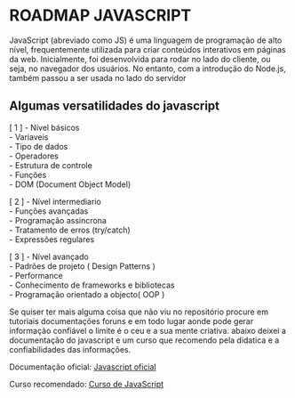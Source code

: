 # ROADMAP JAVASCRIPT

JavaScript (abreviado como JS) é uma linguagem de programação de alto nível, frequentemente utilizada para criar 
conteúdos interativos em páginas da web. Inicialmente, foi desenvolvida para rodar no lado do cliente, ou seja, 
no navegador dos usuários. No entanto, com a introdução do Node.js, também passou a ser usada no lado do servidor

## Algumas versatilidades do javascript

[ 1 ] - Nível básicos<br>
      - Variaveis<br>
      - Tipo de dados<br>
      - Operadores<br> 
      - Estrutura de controle<br>
      - Funções<br>
      - DOM (Document Object Model)<br>

[ 2 ] - Nível intermediario<br>
      - Funções avançadas<br>
      - Programação assincrona<br>
      - Tratamento de erros (try/catch)<br>
      - Expressões regulares<br>

[ 3 ] - Nível avançado<br>
      - Padrões de projeto ( Design Patterns )<br>
      - Performance<br>
      - Conhecimento de frameworks e bibliotecas<br>
      - Programação orientado a objecto( OOP )<br>


Se quiser ter mais alguma coisa que não viu no repositório procure em tutoriais documentações foruns e em todo 
lugar aonde pode gerar informação confiável  o limite é o ceu e a sua mente criativa. abaixo deixei a documentação do javascript 
e um curso que recomendo pela didatica e a confiabilidades das informações.

Documentação oficial: [Javascript oficial](https://developer.mozilla.org/pt-BR/docs/Web/JavaScript)

Curso recomendado: [Curso de JavaScript](https://www.youtube.com/watch?v=1-w1RfGIov4&list=PLHz_AreHm4dlsK3Nr9GVvXCbpQyHQl1o1&ab_channel=CursoemV%C3%ADdeo)


